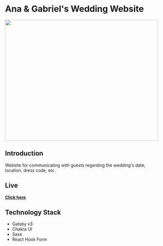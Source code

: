 # Ana & Gabriel's Wedding Website

<img src="./src/img/photos/watercolor-cover.png" height="400px" width="100%" style="object-fit: contain; object-position: center;" alt=""></img>

## Introduction

Website for communicating with guests regarding the wedding's date, location, dress code, etc.

## Live

<b><a href="https://www.casamentoanaegabriel.com.br/" target="_blank">Click here</a></b>

## Technology Stack


- Gatsby v3
- Chakra UI
- Sass
- React Hook Form
